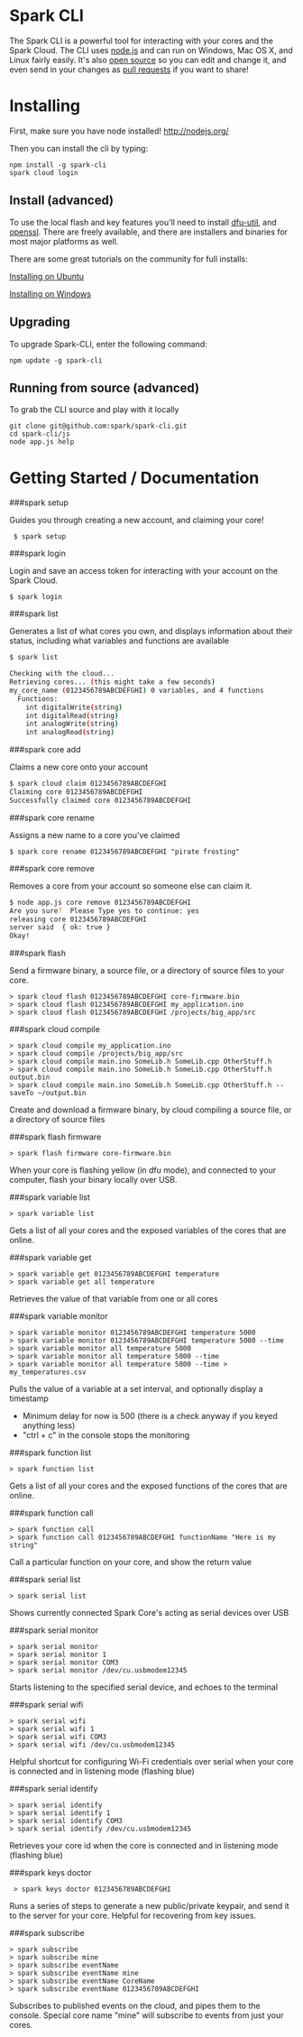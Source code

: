 Spark CLI
==========

The Spark CLI is a powerful tool for interacting with your cores and the Spark Cloud.  The CLI uses [node.js](http://nodejs.org/) and can run on Windows, Mac OS X, and Linux fairly easily.  It's also [open source](https://github.com/spark/spark-cli) so you can edit and change it, and even send in your changes as [pull requests](https://help.github.com/articles/using-pull-requests) if you want to share!

Installing
=======

  First, make sure you have node installed!  http://nodejs.org/

  Then you can install the cli by typing:

    npm install -g spark-cli
    spark cloud login


Install (advanced)
---------------------------

To use the local flash and key features you'll need to install [dfu-util](http://dfu-util.gnumonks.org/), and [openssl](http://www.openssl.org/).  There are freely available, and there are installers and binaries for most major platforms as well.  

There are some great tutorials on the community for full installs:

[Installing on Ubuntu](https://community.spark.io/t/how-to-install-spark-cli-on-ubuntu-12-04/3474)

[Installing on Windows](https://community.spark.io/t/tutorial-spark-cli-on-windows-06-may-2014/3112)


Upgrading
---------------------------
To upgrade Spark-CLI, enter the following command:

    npm update -g spark-cli


Running from source (advanced)
---------------------------
To grab the CLI source and play with it locally

    git clone git@github.com:spark/spark-cli.git
    cd spark-cli/js
    node app.js help




Getting Started / Documentation
===============

###spark setup

  Guides you through creating a new account, and claiming your core!

``` $ spark setup```


###spark login

  Login and save an access token for interacting with your account on the Spark Cloud.

``` $ spark login ```


###spark list

Generates a list of what cores you own, and displays information about their status, including what variables and functions are available

```sh
$ spark list

Checking with the cloud...
Retrieving cores... (this might take a few seconds)
my_core_name (0123456789ABCDEFGHI) 0 variables, and 4 functions
  Functions:
    int digitalWrite(string)
    int digitalRead(string)
    int analogWrite(string)
    int analogRead(string)

```

###spark core add

  Claims a new core onto your account

```sh 
$ spark cloud claim 0123456789ABCDEFGHI
Claiming core 0123456789ABCDEFGHI
Successfully claimed core 0123456789ABCDEFGHI
```


###spark core rename

  Assigns a new name to a core you've claimed

```$ spark core rename 0123456789ABCDEFGHI "pirate frosting" ```



###spark core remove

  Removes a core from your account so someone else can claim it.

```sh
$ node app.js core remove 0123456789ABCDEFGHI
Are you sure?  Please Type yes to continue: yes
releasing core 0123456789ABCDEFGHI
server said  { ok: true }
Okay!
```


###spark flash

  Send a firmware binary, a source file, or a directory of source files to your core.



    > spark cloud flash 0123456789ABCDEFGHI core-firmware.bin
    > spark cloud flash 0123456789ABCDEFGHI my_application.ino
    > spark cloud flash 0123456789ABCDEFGHI /projects/big_app/src


###spark cloud compile

    > spark cloud compile my_application.ino
    > spark cloud compile /projects/big_app/src
    > spark cloud compile main.ino SomeLib.h SomeLib.cpp OtherStuff.h
    > spark cloud compile main.ino SomeLib.h SomeLib.cpp OtherStuff.h output.bin
    > spark cloud compile main.ino SomeLib.h SomeLib.cpp OtherStuff.h --saveTo ~/output.bin

  Create and download a firmware binary, by cloud compiling a source file, or a directory of source files


###spark flash firmware

``` > spark flash firmware core-firmware.bin ```

  When your core is flashing yellow (in dfu mode), and connected to your computer, flash your binary locally over USB.


###spark variable list

``` > spark variable list ```

  Gets a list of all your cores and the exposed variables of the cores that are online.


###spark variable get

    > spark variable get 0123456789ABCDEFGHI temperature
    > spark variable get all temperature

  Retrieves the value of that variable from one or all cores


###spark variable monitor

    > spark variable monitor 0123456789ABCDEFGHI temperature 5000
    > spark variable monitor 0123456789ABCDEFGHI temperature 5000 --time
    > spark variable monitor all temperature 5000
    > spark variable monitor all temperature 5000 --time
    > spark variable monitor all temperature 5000 --time > my_temperatures.csv

  Pulls the value of a variable at a set interval, and optionally display a timestamp
  
  * Minimum delay for now is 500 (there is a check anyway if you keyed anything less)
  * "ctrl + c" in the console stops the monitoring

###spark function list

``` > spark function list ```

  Gets a list of all your cores and the exposed functions of the cores that are online.


###spark function call

    > spark function call
    > spark function call 0123456789ABCDEFGHI functionName "Here is my string"

  Call a particular function on your core, and show the return value


###spark serial list

``` > spark serial list ```

  Shows currently connected Spark Core's acting as serial devices over USB

###spark serial monitor

    > spark serial monitor
    > spark serial monitor 1
    > spark serial monitor COM3
    > spark serial monitor /dev/cu.usbmodem12345

  Starts listening to the specified serial device, and echoes to the terminal


###spark serial wifi

    > spark serial wifi
    > spark serial wifi 1
    > spark serial wifi COM3
    > spark serial wifi /dev/cu.usbmodem12345

  Helpful shortcut for configuring Wi-Fi credentials over serial when your core is connected and in listening mode (flashing blue)

###spark serial identify

    > spark serial identify
    > spark serial identify 1
    > spark serial identify COM3
    > spark serial identify /dev/cu.usbmodem12345

  Retrieves your core id when the core is connected and in listening mode (flashing blue)


###spark keys doctor

``` > spark keys doctor 0123456789ABCDEFGHI```

  Runs a series of steps to generate a new public/private keypair, and send it to the server for your core.  Helpful
  for recovering from key issues.


###spark subscribe

    > spark subscribe
    > spark subscribe mine
    > spark subscribe eventName
    > spark subscribe eventName mine
    > spark subscribe eventName CoreName
    > spark subscribe eventName 0123456789ABCDEFGHI


  Subscribes to published events on the cloud, and pipes them to the console.  Special core name "mine" will subscribe to events from just your cores.


